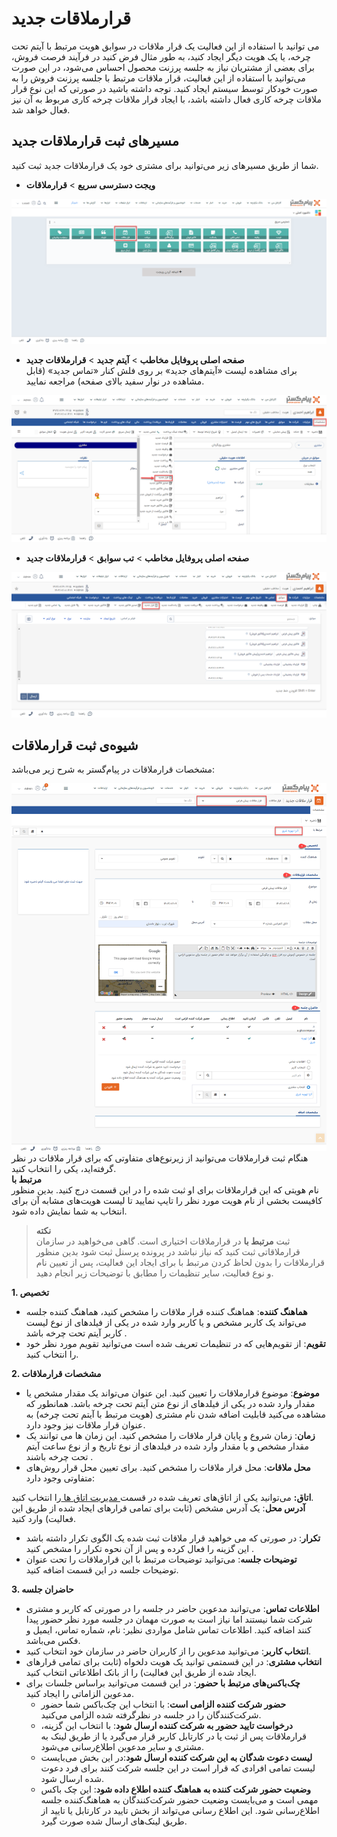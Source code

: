 # قرارملاقات جدید 
می توانید با استفاده از این فعالیت یک قرار ملاقات در سوابق هویت مرتبط با آیتم تحت چرخه، یا یک هویت دیگر ایجاد کنید، به طور مثال فرض کنید در فرآیند فرصت فروش، برای بعضی از مشتریان نیاز به جلسه پرزنت محصول احساس می‌شود، در این صورت می‌توانید با استفاده از این فعالیت، قرار ملاقات مرتبط با جلسه پرزنت فروش را به صورت خودکار توسط سیستم ایجاد کنید. توجه داشته باشید در صورتی که این نوع قرار ملاقات چرخه کاری فعال داشته باشد، با ایجاد قرار ملاقات چرخه کاری مربوط به آن نیز فعال خواهد شد.

## مسیر‌های ثبت قرارملاقات جدید
شما از طریق مسیرهای زیر می‌توانید برای مشتری خود یک قرارملاقات جدید ثبت کنید.<br>
- **ویجت دسترسی سریع** > **قرارملاقات**

![مسیر اول ثبت قرارملاقات](./Images/new-meeting1_2.8.3.png)

- **صفحه اصلی پروفایل مخاطب** > **آیتم جدید** > **قرارملاقات جدید**<br>
برای مشاهده لیست «آیتم‌های جدید» بر روی فلش کنار «تماس جدید» (قابل مشاهده در نوار سفید بالای صفحه) مراجعه نمایید.

![مسیر دوم ثبت قرارملاقات](./Images/new-meeting2_2.8.3.png)

- **صفحه اصلی پروفایل مخاطب** > **تب سوابق** > **قرارملاقات جدید**

![مسیر سوم ثبت قرار ملاقات](./Images/new-meeting3_2.8.3.png)

## شیوه‌ی ثبت قرارملاقات
مشخصات قرارملاقات در پیام‌گستر به شرح زیر می‌باشد:<br>

![ثبت قرار ملاقات](./Images/note-information-2.8.3.png)
هنگام ثبت قرارملاقات می‌توانید از زیرنوع‌های متفاوتی که برای قرار ملاقات در نظر گرفته‌اید، یکی را انتخاب کنید.<br>
**مرتبط با**<br>
نام هویتی که این قرارملاقات برای او ثبت شده را در این قسمت درج کنید. بدین منظور کافیست بخشی از نام هویت مورد نظر را تایپ نمایید تا لیست هویت‌های مشابه آن برای انتخاب به شما نمایش داده شود.

>**نکته**<br>
ثبت **مرتبط با** در قرارملاقات اختیاری است. گاهی می‌خواهید در سازمان قرارملاقاتی ثبت کنید که نیاز نباشد در پرونده پرسنل ثبت شود بدین منظور قرارملاقات را بدون لحاظ کردن مرتبط با 
  برای ایجاد این فعالیت، پس از تعیین نام و نوع فعالیت، سایر تنظیمات را مطابق با توضیحات زیر انجام دهید.<br>
  
**1. تخصیص**<br>
- **هماهنگ کننده**: هماهنگ کننده قرار ملاقات را مشخص کنید، هماهنگ کننده جلسه می‌تواند یک کاربر مشخص و یا کاربر وارد شده در یکی از فیلدهای از نوع لیست کاربر آیتم تحت چرخه باشد .
- **تقویم**: از تقویم‌هایی که در تنظیمات تعریف شده است می‌توانید تقویم مورد نظر خود را انتخاب کنید.<br>

**2. مشخصات قرارملاقات**<br>
- **موضوع**: موضوع قرارملاقات را تعیین کنید. این عنوان می‌تواند یک مقدار مشخص یا مقدار وارد شده در یکی از فیلدهای از نوع متن آیتم تحت چرخه باشد. همانطور که مشاهده می‌کنید قابلیت اضافه شدن نام مشتری (هویت مرتبط با آیتم تحت چرخه) به عنوان قرار ملاقات نیز وجود دارد.
- **زمان**: زمان شروع و پایان قرار ملاقات را مشخص کنید. 
این زمان ها می توانند یک مقدار مشخص و یا مقدار وارد شده در فیلدهای از نوع تاریخ و از نوع ساعت آیتم تحت چرخه باشند .
- **محل ملاقات**: محل قرار ملاقات را مشخص کنید. برای تعیین محل قرار  روش‌های متفاوتی وجود دارد:

**اتاق:** می‌توانید یکی از اتاق‌های تعریف شده در قسمت[ مدیریت اتاق ها ](https://github.com/1stco/PayamGostarDocs/blob/master/Help/Basic-Information/Room-management/Room-management.md)را انتخاب کنید.<br>
**آدرس محل**: یک آدرس مشخص (ثابت برای تمامی قرارهای ایجاد شده از طریق این فعالیت) وارد کنید.
- **تکرار**: در صورتی که می خواهید قرار ملاقات ثبت شده یک الگوی تکرار داشته باشد این گزینه را فعال کرده و پس از آن نحوه تکرار را مشخص کنید .
- **توضیحات جلسه**: می‌توانید توضیحات مرتبط با این قرارملاقات را تحت عنوان توضیحات جلسه در این قسمت اضافه کنید.<br>

**3. حاضران جلسه** <br>
- **اطلاعات تماس**: می‌توانبد مدعوین حاضر در جلسه را در صورتی که کاربر و مشتری شرکت شما نیستند اما نیاز است به صورت مهمان در جلسه مورد نظر حضور پیدا کنند اضافه کنید. اطلاعات تماس شامل مواردی نظیر: نام، شماره تماس، ایمیل و فکس می‌باشد.
- **انتخاب کاربر**: می‌توانید مدعوین را از کاربران حاضر در سازمان خود انتخاب کنید.
- **انتخاب مشتری**: در این قسمتمی توانید یک هویت دلخواه (ثابت برای تمامی قرارهای ایجاد شده از طریق این فعالیت) را از بانک اطلاعاتی انتخاب کنید.
- **چک‌باکس‌های مرتبط با حضور**: در این قسمت می‌توانید براساس جلسات برای مدعوین الزاماتی را ایجاد کنید.
  - **حضور شرکت کننده الزامی است**: با انتخاب این چک‌‌باکس شما حضور شرکت‌کنندگان را در جلسه در نظرگرفته شده الزامی می‌کنید.
  - **درخواست تایید حضور به شرکت کننده ارسال شود**:  با انتخاب این گزینه، قرارملاقات پس از ثبت یا در کارتابل کاربر قرار می‌گیرد یا از طریق لینک به مشتری و سایر مدعوین اطلاع‌رسانی می‌شود.
  - **لیست دعوت شدگان به این شرکت کننده ارسال شود**:در این بخش می‌بایست لیست تمامی افرادی که قرار است در این جلسه شرکت کنند برای فرد دعوت شده ارسال شود.
  - **وضعیت حضور شرکت کننده به هماهنگ کننده اطلاع داده شود**: این چک باکس مهمی است و می‌بایست وضعیت حضور شرکت‌کنندگان به هماهنگ‌کننده جلسه اطلاع‌رسانی شود.
  این اطلاع رسانی می‌تواند از بخش تایید در کارتابل یا تایید از طریق لینک‌های ارسال شده صورت گیرد.